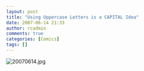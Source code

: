 ```yaml
---
layout: post
title: "Using Uppercase Letters is a CAPITAL Idea"
date: 2007-06-14 21:33
author: rcadmin
comments: true
categories: [Comics]
tags: []
---
```

<img alt="20070614.jpg" id="image1115" src="http://bitsmack.com/wp/wp-content/uploads/2007/06/20070614.jpg" />
